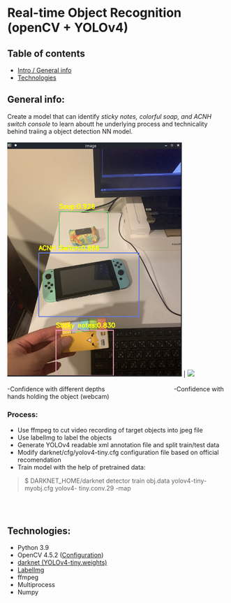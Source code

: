 # Real-time Object Recognition (openCV + YOLOv4)

## Table of contents
* [Intro / General info](#general-info)
* [Technologies](#technologies)


## General info: 
Create a model that can identify *sticky notes, colorful soap, and ACNH switch console* to learn aboutt he underlying process and technicality behind traiing a object detection NN model. <br><br>
<img src="https://github.com/WenChingHo/Item_recognition_NN/blob/main/outcome.png" width="400"> | <img src="https://github.com/WenChingHo/RT_Object_Detection/blob/main/RT_detection.png" width="400"><br><br>
\-Confidence with different depths  &emsp;&emsp;&emsp;&emsp;&emsp;&emsp;&emsp;&emsp;&emsp;&emsp;&emsp;-Confidence with hands holding the object (webcam)
### Process:
- Use ffmpeg to cut video recording of target objects into jpeg file 
- Use labelImg to label the objects
- Generate YOLOv4 readable xml annotation file and split train/test data
- Modify darknet/cfg/yolov4-tiny.cfg configuration file based on official recomendation
- Train model with the help of pretrained data: 
> $ DARKNET_HOME/darknet detector train obj.data yolov4-tiny-myobj.cfg yolov4-
tiny.conv.29 -map

<br><br>
## Technologies:
- Python 3.9
- OpenCV 4.5.2 ([Configuration](https://github.com/WenChingHo/RT_Object_Detection/blob/main/opencv_config.txt))
- [darknet (YOLOv4-tiny.weights)](https://github.com/AlexeyAB/darknet)
- [LabelImg](https://github.com/tzutalin/labelImg)
- ffmpeg
- Multiprocess
- Numpy


